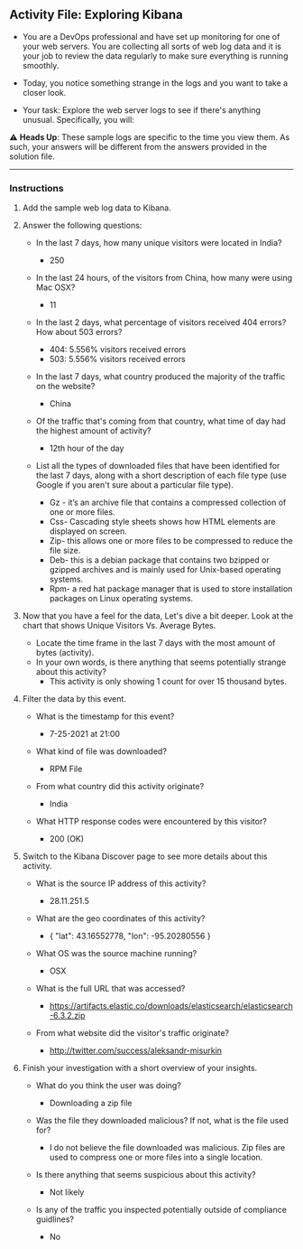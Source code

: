 ## Activity File: Exploring Kibana

* You are a DevOps professional and have set up monitoring for one of your web servers. You are collecting all sorts of web log data and it is your job to review the data regularly to make sure everything is running smoothly. 

* Today, you notice something strange in the logs and you want to take a closer look.

* Your task: Explore the web server logs to see if there's anything unusual. Specifically, you will:

:warning: **Heads Up**: These sample logs are specific to the time you view them. As such, your answers will be different from the answers provided in the solution file. 

---

### Instructions

1. Add the sample web log data to Kibana.

2. Answer the following questions:

    - In the last 7 days, how many unique visitors were located in India?
      - 250

    - In the last 24 hours, of the visitors from China, how many were using Mac OSX?
      - 11

    - In the last 2 days, what percentage of visitors received 404 errors? How about 503 errors?
      - 404: 5.556% visitors received errors
      - 503: 5.556% visitors received errors
    
    - In the last 7 days, what country produced the majority of the traffic on the website?
      - China
    
    - Of the traffic that's coming from that country, what time of day had the highest amount of activity?
      - 12th hour of the day
    
    - List all the types of downloaded files that have been identified for the last 7 days, along with a short description of each file type (use Google if you aren't sure about a particular file type).
      - Gz - it’s an archive file that contains a compressed collection of one or more files.
      - Css- Cascading style sheets shows how HTML elements are displayed on screen.
      - Zip- this allows one or more files to be compressed to reduce the file size.
      - Deb-  this is a debian package that contains two bzipped or gzipped archives and is mainly used for Unix-based operating systems.
      - Rpm- a red hat package manager that is used to store installation packages on Linux operating systems.


3. Now that you have a feel for the data, Let's dive a bit deeper. Look at the chart that shows Unique Visitors Vs. Average Bytes.
     - Locate the time frame in the last 7 days with the most amount of bytes (activity).
     - In your own words, is there anything that seems potentially strange about this activity?
       - This activity is only showing 1 count for over 15 thousand bytes.

4. Filter the data by this event.
     - What is the timestamp for this event?
       - 7-25-2021 at 21:00
     
     - What kind of file was downloaded?
       - RPM File
     - From what country did this activity originate?
       - India
     - What HTTP response codes were encountered by this visitor?
       - 200 (OK)

5. Switch to the Kibana Discover page to see more details about this activity.
     - What is the source IP address of this activity?
       - 28.11.251.5

     - What are the geo coordinates of this activity?
       - { "lat": 43.16552778, "lon": -95.20280556 }
     
     - What OS was the source machine running?
       - OSX
     - What is the full URL that was accessed?
       - https://artifacts.elastic.co/downloads/elasticsearch/elasticsearch-6.3.2.zip
     
     - From what website did the visitor's traffic originate?
       - http://twitter.com/success/aleksandr-misurkin

6. Finish your investigation with a short overview of your insights. 

     - What do you think the user was doing?
       - Downloading a zip file
     - Was the file they downloaded malicious? If not, what is the file used for?
       - I do not believe the file downloaded was malicious. Zip files are used to compress one or more files into a single location.
     
     - Is there anything that seems suspicious about this activity?
       - Not likely
     
     - Is any of the traffic you inspected potentially outside of compliance guidlines?
       - No
